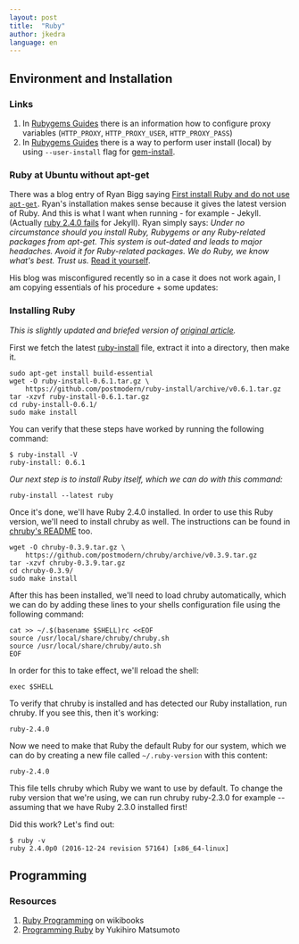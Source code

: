 ```yaml
---
layout: post
title:  "Ruby"
author: jkedra
language: en
---
```


## Environment and Installation

### Links

1. In [Rubygems Guides][rgg-ref_env]
   there is an information how to configure proxy variables
   (`HTTP_PROXY`, `HTTP_PROXY_USER`, `HTTP_PROXY_PASS`)
2. In [Rubygems Guides][rgg-ref]
   there is a way to perform user install (local) by using
   `--user-install` flag for [gem-install][rgg-ref_inst].

### Ruby at Ubuntu without apt-get

There was a blog entry of Ryan Bigg saying 
[First install Ruby and do not use `apt-get`][rruby].
Ryan's installation makes sense because it gives the latest version of Ruby.
And this is what I want when running - for example - Jekyll.
(Actually [ruby 2.4.0 fails][ruby240fail] for Jekyll).
Ryan simply says:
_Under no circumstance should you install Ruby, Rubygems or any Ruby-related
packages from apt-get. This system is out-dated and leads to major headaches.
Avoid it for Ruby-related packages. We do Ruby, we know what's best. Trust us._
[Read it yourself][rruby].

His blog was misconfigured recently so in a case it does not work again,
I am copying essentials of his procedure + some updates:

### Installing Ruby

_This is slightly updated and briefed version of [original article][rruby]._

First we fetch the latest [ruby-install][rubyinstall] file, extract it into a
directory, then make it.

    sudo apt-get install build-essential
    wget -O ruby-install-0.6.1.tar.gz \
        https://github.com/postmodern/ruby-install/archive/v0.6.1.tar.gz
    tar -xzvf ruby-install-0.6.1.tar.gz
    cd ruby-install-0.6.1/
    sudo make install

You can verify that these steps have worked by running the following command:

    $ ruby-install -V
    ruby-install: 0.6.1

_Our next step is to install Ruby itself, which we can do with this command:_

    ruby-install --latest ruby

Once it's done, we'll have Ruby 2.4.0 installed. In order to use this Ruby
version, we'll need to install chruby as well. The instructions can be found in
[chruby's README][chruby] too.

    wget -O chruby-0.3.9.tar.gz \
        https://github.com/postmodern/chruby/archive/v0.3.9.tar.gz
    tar -xzvf chruby-0.3.9.tar.gz
    cd chruby-0.3.9/
    sudo make install
    
After this has been installed, we'll need to load chruby automatically, which
we can do by adding these lines to your shells configuration file using the
following command:

    cat >> ~/.$(basename $SHELL)rc <<EOF
    source /usr/local/share/chruby/chruby.sh
    source /usr/local/share/chruby/auto.sh
    EOF

In order for this to take effect, we'll reload the shell:

    exec $SHELL

To verify that chruby is installed and has detected our Ruby installation, run
chruby. If you see this, then it's working:

    ruby-2.4.0

Now we need to make that Ruby the default Ruby for our system, which we can do
by creating a new file called `~/.ruby-version` with this content:

    ruby-2.4.0

This file tells chruby which Ruby we want to use by default. To change the
ruby version that we're using, we can run chruby ruby-2.3.0 for example --
assuming that we have Ruby 2.3.0 installed first!

Did this work? Let's find out:

    $ ruby -v
    ruby 2.4.0p0 (2016-12-24 revision 57164) [x86_64-linux]

## Programming

### Resources

1. [Ruby Programming](https://en.wikibooks.org/wiki/Ruby_Programming)
    on wikibooks
2. [Programming Ruby](http://ruby-doc.com/docs/ProgrammingRuby/)
    by Yukihiro Matsumoto

[rruby]:        http://ryanbigg.com/2014/10/ubuntu-ruby-ruby-install-chruby-and-you
[rubyinstall]:  https://github.com/postmodern/ruby-install#install
[chruby]:       https://github.com/postmodern/chruby#install
[ruby240fail]:  https://github.com/rails/rails/issues/27450
[rgg-ref]:      http://guides.rubygems.org/command-reference/
[rgg-ref_env]:  http://guides.rubygems.org/command-reference/#gem-environment
[rgg-ref_inst]: http://guides.rubygems.org/command-reference/#gem-install


